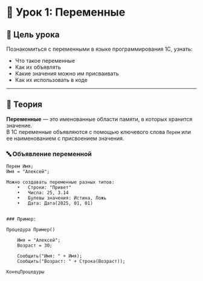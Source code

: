 # 🧠 Урок 1: Переменные

## 📌 Цель урока

Познакомиться с переменными в языке программирования 1С, узнать:
- Что такое переменные
- Как их объявлять
- Какие значения можно им присваивать
- Как их использовать в коде

---

## 🧾 Теория

**Переменные** — это именованные области памяти, в которых хранится значение.  
В 1С переменные объявляются с помощью ключевого слова `Перем` или ее наименованием с присвоением значения.

### 🔤 Объявление переменной

```1C
Перем Имя;
Имя = "Алексей";

Можно создавать переменные разных типов:
	•	Строки: "Привет"
	•	Числа: 25, 3.14
	•	Булевы значения: Истина, Ложь
	•	Дата: Дата(2025, 01, 01)


### Пример:

Процедура Пример()

    Имя = "Алексей";
    Возраст = 30;

    Сообщить("Имя: " + Имя);
    Сообщить("Возраст: " + Строка(Возраст));

КонецПроцедуры
